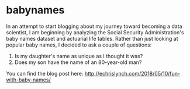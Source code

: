 # babynames
In an attempt to start blogging about my journey toward becoming a data scientist, I am beginning by analyzing the Social Security Administration's baby names dataset and actuarial life tables. Rather than just looking at popular baby names, I decided to ask a couple of questions:

1. Is my daughter's name as unique as I thought it was?
2. Does my son have the name of an 80-year-old man?

You can find the blog post here: http://echrislynch.com/2018/05/10/fun-with-baby-names/
